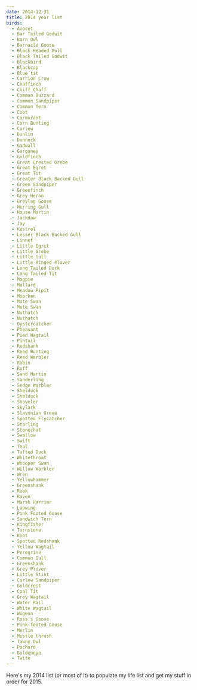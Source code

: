 ```yaml
---
date: 2014-12-31
title: 2014 year list
birds:
  - Avocet
  - Bar Tailed Godwit
  - Barn Owl
  - Barnacle Goose
  - Black Headed Gull
  - Black Tailed Godwit
  - Blackbird
  - Blackcap
  - Blue tit
  - Carrion Crow
  - Chaffinch
  - Chiff Chaff
  - Common Buzzard
  - Common Sandpiper
  - Common Tern
  - Coot
  - Cormorant
  - Corn Bunting
  - Curlew
  - Dunlin
  - Dunnock
  - Gadwall
  - Garganey
  - Goldfinch
  - Great Crested Grebe
  - Great Egret
  - Great Tit
  - Greater Black Backed Gull
  - Green Sandpiper
  - Greenfinch
  - Grey Heron
  - Greylag Goose
  - Herring Gull
  - House Martin
  - Jackdaw
  - Jay
  - Kestrel
  - Lesser Black Backed Gull
  - Linnet
  - Little Egret
  - Little Grebe
  - Little Gull
  - Little Ringed Plover
  - Long Tailed Duck
  - Long Tailed Tit
  - Magpie
  - Mallard
  - Meadow Pipit
  - Moorhen
  - Mute Swan
  - Mute Swan
  - Nuthatch
  - Nuthatch
  - Oystercatcher
  - Pheasant
  - Pied Wagtail
  - Pintail
  - Redshank
  - Reed Bunting
  - Reed Warbler
  - Robin
  - Ruff
  - Sand Martin
  - Sanderling
  - Sedge Warbler
  - Shelduck
  - Shelduck
  - Shoveler
  - Skylark
  - Slavonian Greve
  - Spotted Flycatcher
  - Starling
  - Stonechat
  - Swallow
  - Swift
  - Teal
  - Tufted Duck
  - Whitethroat
  - Whooper Swan
  - Willow Warbler
  - Wren
  - Yellowhammer
  - Greenshank
  - Rook
  - Raven
  - Marsh Harrier
  - Lapwing
  - Pink Footed Goose
  - Sandwich Tern
  - Kingfisher
  - Turnstone
  - Knot
  - Spotted Redshank
  - Yellow Wagtail
  - Peregrine
  - Common Gull
  - Greenshank
  - Grey Plover
  - Little Stint
  - Curlew Sandpiper
  - Goldcrest
  - Coal Tit
  - Grey Wagtail
  - Water Rail
  - White Wagtail
  - Wigeon
  - Ross's Goose
  - Pink-footed Goose
  - Merlin
  - Mistle thrush
  - Tawny Owl
  - Pochard
  - Goldeneye
  - Twite
---
```


Here's my 2014 list (or most of it) to populate my life list and get my stuff in order for 2015.

